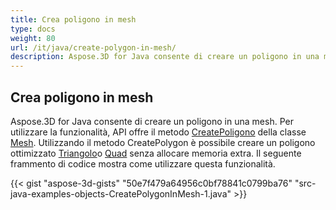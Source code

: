 ```yaml
---
title: Crea poligono in mesh
type: docs
weight: 80
url: /it/java/create-polygon-in-mesh/
description: Aspose.3D for Java consente di creare un poligono in una mesh.
---
```

##  **Crea poligono in mesh**
Aspose.3D for Java consente di creare un poligono in una mesh. Per utilizzare la funzionalità, API offre il metodo [CreatePoligono](https://reference.aspose.com/3d/java/com.aspose.threed/Mesh#createPolygon-int-int-int-) della classe [Mesh](https://reference.aspose.com/3d/java/com.aspose.threed/Mesh). Utilizzando il metodo CreatePolygon è possibile creare un poligono ottimizzato [Triangolo](https://reference.aspose.com/3d/java/com.aspose.threed/Mesh#createPolygon-int-int-int-)o [Quad](https://reference.aspose.com/3d/java/com.aspose.threed/Mesh#createPolygon-int-int-int-int-) senza allocare memoria extra. Il seguente frammento di codice mostra come utilizzare questa funzionalità.



{{< gist "aspose-3d-gists" "50e7f479a64956c0bf78841c0799ba76" "src-java-examples-objects-CreatePolygonInMesh-1.java" >}}
